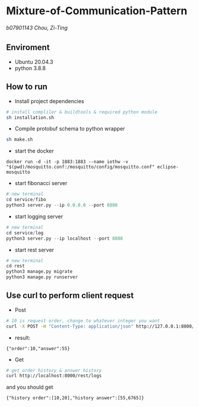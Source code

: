 # Mixture-of-Communication-Pattern

######  b07901143 Chou, Zi-Ting

## Enviroment
- Ubuntu 20.04.3
- python 3.8.8

## How to run
- Install project dependencies
```bash
# install compliler & buildtools & required python module
sh installation.sh
```

- Compile protobuf schema to python wrapper
```bash
sh make.sh
```

- start the docker
```
docker run -d -it -p 1883:1883 --name iothw -v "$(pwd)/mosquitto.conf:/mosquitto/config/mosquitto.conf" eclipse-mosquitto
```

- start fibonacci server
```python
# new terminal
cd service/fibo
python3 server.py --ip 0.0.0.0 --port 8080
```
- start logging server
```python
# new terminal
cd service/log
python3 server.py --ip localhost --port 8888
```
- start rest server
```python
# new terminal
cd rest
python3 manage.py migrate
python3 manage.py runserver
```
## Use curl to perform client request
- Post
```bash
# 10 is request order, change to whatever integer you want 
curl -X POST -H "Content-Type: application/json" http://127.0.0.1:8000/rest/fibonacci/ -d "{\"order\":\"10\"}"
```
- result:
```
{"order":10,"answer":55}
```
- Get
```bash
# get order history & answer history
curl http://localhost:8000/rest/logs
```
and you should get
```
{"history order":[10,20],"history answer":[55,6765]}
```

